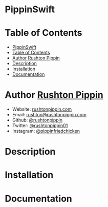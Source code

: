 #  PippinSwift

# Table of Contents

- [PippinSwift](#pippinswift)
- [Table of Contents](#table-of-contents)
- [Author Rushton Pippin](#author-rushton-pippin)
- [Description](#description)
- [Installation](#installation)
- [Documentation](#documentation)


# Author [Rushton Pippin](http://rushtonpippin.com)

- Website: [rushtonpippin.com](http://rushtonpippin.com)
- Email: [rushton@rushtonpippin.com](mailto:rushton@rushtonpippin.com)
- Github: [@rushtonpippin](https://github.com/rushtonpippin)
- Twitter: [@rushtonpippin01](https://twitter.com/rushtonpippin01)
- Instagram: [@pippinfriedchicken](https://instagram.com/pippinfriedchicken)






# Description

# Installation

# Documentation
